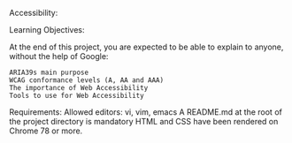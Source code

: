 Accessibility:

Learning Objectives:

At the end of this project, you are expected to be able to explain to anyone, without the help of Google:

    ARIA39s main purpose
    WCAG conformance levels (A, AA and AAA)
    The importance of Web Accessibility
    Tools to use for Web Accessibility

Requirements:
    Allowed editors: vi, vim, emacs
    A README.md at the root of the project directory is mandatory
    HTML and CSS have been rendered on Chrome 78 or more.
